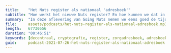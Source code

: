 ```yaml
---
title:    "Het Nuts register als nationaal 'adresboek'"
subtitle: "Hoe werkt het nieuwe Nuts register? En hoe kunnen we dat in de zorg gebruiken om elkaar te vinden en te vertrouwen?"
summary:  "In deze aflevering van Going Nuts nemen we eens goed de tijd om met Wout Slakhorst (Nedap Healthcare, architect bij Nuts) te bespreken hoe het Nuts register werkt. Hoe zorgt het register voor vindbaarheid van collega's en het vertrouwen dat we gegevens uitwisselen met de juiste partij? Wat is het verschil tussen een register en een adresboek? Wout neemt ons mee op een rollercoaster van het uitwisselen van faxnummers naar een modern stelsel van cryptografische bewijzen, waarin we vertrouwen hebben in de advertentie zelf in plaats van het telefoonboek."
file:     assets/podcasts/het-nuts-register-als-nationaal-adresboek.mp3
length:   67730556
duration: "00:46:51"
keywords: [decentraal, cryptografie, register, zorgadresboek, adresboek, verifiable credentials, W3C, distributed identifiers, self-sovereign identity, SSI, VC, stichting nuts, uitwisseling, data, zorg, dossier, patiëntendossier, elektronisch patiëntendossier, EPD, ECD, elektronische gegevensuitwisseling, koppeling, gegevensuitwisseling, Wout Slakhorst]
guid:     podcast-2021-07-26-het-nuts-register-als-nationaal-adresboek
---
```

